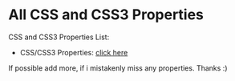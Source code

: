 # All CSS and CSS3 Properties
CSS and CSS3 Properties List:
* CSS/CSS3 Properties: <a href="css_css3_properties">click here</a>

If possible add more, if i mistakenly miss any properties. Thanks :)
